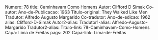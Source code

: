 Numero: 78
title: Caminhavam Como Homens
Autor: Clifford D Simak
Co-autor: 
Ano-de-Publicacao: 1963
Titulo-original: They Walked Like Men
Tradutor: Alfredo Augusto Margarido
Co-tradutor: 
Ano-de-edicao: 1962
alias: Clifford-D-Simak
Autor2-alias: 
Tradutor1-alias: Alfredo-Augusto-Margarido
Tradutor2-alias: 
Titulo-link: 78-Caminhavam-Como-Homens
Capa: Lima de Freitas
pags: 202
Capa-link: Lima-de-Freitas